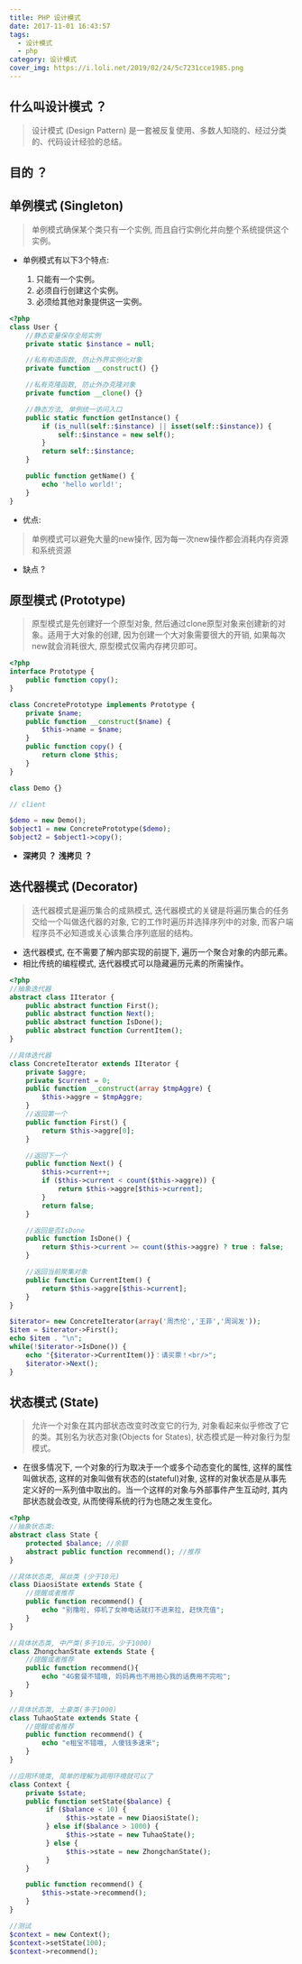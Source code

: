 ```yaml
---
title: PHP 设计模式
date: 2017-11-01 16:43:57
tags:
  - 设计模式
  - php
category: 设计模式
cover_img: https://i.loli.net/2019/02/24/5c7231cce1985.png
---
```


## 什么叫设计模式 ？

> 设计模式 (Design Pattern) 是一套被反复使用、多数人知晓的、经过分类的、代码设计经验的总结。

## 目的 ？

## 单例模式 (Singleton)

> 单例模式确保某个类只有一个实例, 而且自行实例化并向整个系统提供这个实例。

- 单例模式有以下3个特点:

  1. 只能有一个实例。
  2. 必须自行创建这个实例。
  3. 必须给其他对象提供这一实例。

```php
<?php
class User {
    //静态变量保存全局实例
    private static $instance = null;

    //私有构造函数, 防止外界实例化对象
    private function __construct() {}

    //私有克隆函数, 防止外办克隆对象
    private function __clone() {}

    //静态方法, 单例统一访问入口
    public static function getInstance() {
        if (is_null(self::$instance) || isset(self::$instance)) {
            self::$instance = new self();
        }
        return self::$instance;
    }

    public function getName() {
        echo 'hello world!';
    }
}
```

- 优点:

> 单例模式可以避免大量的new操作, 因为每一次new操作都会消耗内存资源和系统资源

- 缺点 ?

## 原型模式 (Prototype)

> 原型模式是先创建好一个原型对象, 然后通过clone原型对象来创建新的对象。适用于大对象的创建, 因为创建一个大对象需要很大的开销, 如果每次new就会消耗很大, 原型模式仅需内存拷贝即可。

```php
<?php
interface Prototype {
    public function copy();
}

class ConcretePrototype implements Prototype {
    private $name;
    public function __construct($name) {
        $this->name = $name;
    } 
    public function copy() {
        return clone $this;
    }
}

class Demo {}

// client

$demo = new Demo();
$object1 = new ConcretePrototype($demo);
$object2 = $object1->copy();
```

- **深拷贝 ？** **浅拷贝 ？**

## 迭代器模式 (Decorator)

> 迭代器模式是遍历集合的成熟模式, 迭代器模式的关键是将遍历集合的任务交给一个叫做迭代器的对象, 它的工作时遍历并选择序列中的对象, 而客户端程序员不必知道或关心该集合序列底层的结构。

- 迭代器模式, 在不需要了解内部实现的前提下, 遍历一个聚合对象的内部元素。
- 相比传统的编程模式, 迭代器模式可以隐藏遍历元素的所需操作。

```php
<?php
//抽象迭代器
abstract class IIterator {
    public abstract function First();
    public abstract function Next();
    public abstract function IsDone();
    public abstract function CurrentItem();
}

//具体迭代器
class ConcreteIterator extends IIterator {
    private $aggre;
    private $current = 0;
    public function __construct(array $tmpAggre) {
        $this->aggre = $tmpAggre;
    }
    //返回第一个
    public function First() {
        return $this->aggre[0];
    }

    //返回下一个
    public function Next() {
        $this->current++;
        if ($this->current < count($this->aggre)) {
            return $this->aggre[$this->current];
        }
        return false;
    }

    //返回是否IsDone
    public function IsDone() {
        return $this->current >= count($this->aggre) ? true : false;
    }

    //返回当前聚集对象
    public function CurrentItem() {  
        return $this->aggre[$this->current];
    }
}

$iterator= new ConcreteIterator(array('周杰伦','王菲','周润发'));
$item = $iterator->First();
echo $item . "\n";
while(!$iterator->IsDone()) {  
    echo "{$iterator->CurrentItem()}：请买票！<br/>";
    $iterator->Next();
}
```

## 状态模式 (State)

> 允许一个对象在其内部状态改变时改变它的行为, 对象看起来似乎修改了它的类。其别名为状态对象(Objects for States), 状态模式是一种对象行为型模式。

- 在很多情况下, 一个对象的行为取决于一个或多个动态变化的属性, 这样的属性叫做状态, 这样的对象叫做有状态的(stateful)对象, 这样的对象状态是从事先定义好的一系列值中取出的。当一个这样的对象与外部事件产生互动时, 其内部状态就会改变, 从而使得系统的行为也随之发生变化。

```php
<?php
//抽象状态类:
abstract class State {
    protected $balance; //余额
    abstract public function recommend(); //推荐
}

//具体状态类, 屌丝类 (少于10元)
class DiaosiState extends State {
    //提醒或者推荐
    public function recommend() {
        echo "别撸啦, 停机了女神电话就打不进来拉, 赶快充值";
    }
}

//具体状态类, 中产类(多于10元，少于1000)
class ZhongchanState extends State {
    //提醒或者推荐
    public function recommend(){
        echo "4G套餐不错哦, 妈妈再也不用担心我的话费用不完啦";
    }
}

//具体状态类, 土豪类(多于1000)
class TuhaoState extends State {
    //提醒或者推荐
    public function recommend() {
        echo "e租宝不错哦, 人傻钱多速来";
    }
}

//应用环境类, 简单的理解为调用环境就可以了
class Context {
    private $state;
    public function setState($balance) {
         if ($balance < 10) {
              $this->state = new DiaosiState();
         } else if($balance > 1000) {
              $this->state = new TuhaoState();
         } else {
              $this->state = new ZhongchanState();
         }
    }

    public function recommend() {
        $this->state->recommend();
    }
}

//测试
$context = new Context();
$context->setState(100);
$context->recommend();
```
